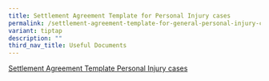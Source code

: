 ```yaml
---
title: Settlement Agreement Template for Personal Injury cases
permalink: /settlement-agreement-template-for-general-personal-injury-cases/
variant: tiptap
description: ""
third_nav_title: Useful Documents
---
```

<p><a href="/files/Settlement_Agreement_Template__general_Personal_Injury_cases_.pdf" rel="noopener nofollow" target="_blank">Settlement Agreement Template Personal Injury cases</a>
</p>